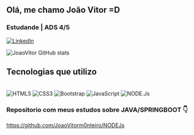## Olá, me chamo João Vitor =D
###  Estudande | ADS 4/5 
[![LinkedIn](https://img.shields.io/badge/LinkedIn-0077B5?style=for-the-badge&logo=linkedin&logoColor=white)](https://www.linkedin.com/in/joao-vitor-mont-araujo
)


![JoaoVitor GitHub stats](https://github-readme-stats.vercel.app/api?username=joaovitorm0nteiro&show_icons=true&theme=tokyonight)

## Tecnologias que utilizo

<div style="display: inline_block"><br/>
    <img align="center" alt="HTML5" src="https://img.shields.io/badge/HTML5-E34F26?style=for-the-badge&logo=html5&logoColor=white"/>
    <img align="center" alt="CSS3" src="https://img.shields.io/badge/CSS3-1572B6?style=for-the-badge&logo=css3&logoColor=white" />
    <img align="center" alt="Bootstrap" src="https://img.shields.io/badge/Bootstrap-563D7C?style=for-the-badge&logo=bootstrap&logoColor=white" />
    <img align="center" alt="JavaScript" src="https://img.shields.io/badge/JavaScript-F7DF1E?style=for-the-badge&logo=javascript&logoColor=black" />
    <img align="center" alt="NODE.Js" src="https://img.shields.io/badge/Node.js-43853D?style=for-the-badge&logo=node.js&logoColor=white" />
</div>


 ### Repositorio com meus estudos sobre JAVA/SPRINGBOOT 👇
https://github.com/JoaoVitorm0nteiro/NODEJs
<a href="mailto:joaovitormonteiro0104@gmail.com"></a>
